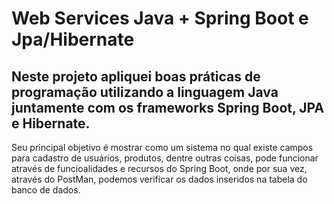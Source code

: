 # Web Services Java + Spring Boot e Jpa/Hibernate 

## Neste projeto apliquei boas práticas de programação utilizando a linguagem Java juntamente com os frameworks Spring Boot, JPA e Hibernate.

Seu principal objetivo é mostrar como um sistema no qual existe campos para cadastro de usuários, produtos, dentre outras coisas, pode funcionar através de funcioalidades e recursos do Spring Boot, onde por sua vez, através do PostMan, podemos verificar os dados inseridos na tabela do banco de dados.
